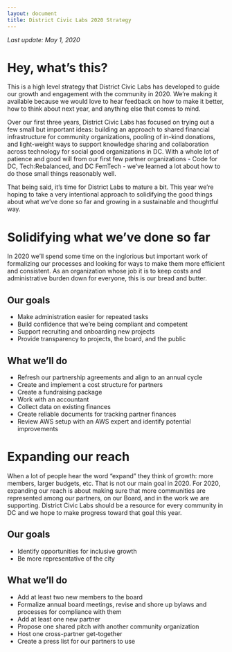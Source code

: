 ```yaml
---
layout: document
title: District Civic Labs 2020 Strategy
---
```

_Last update: May 1, 2020_

# Hey, what’s this?
This is a high level strategy that District Civic Labs has developed to guide our growth and engagement with the community in 2020. We’re making it available because we would love to hear feedback on how to make it better, how to think about next year, and anything else that comes to mind.

Over our first three years, District Civic Labs has focused on trying out a few small but important ideas: building an approach to shared financial infrastructure for community organizations, pooling of in-kind donations, and light-weight ways to support knowledge sharing and collaboration across technology for social good organizations in DC. With a whole lot of patience and good will from our first few partner organizations - Code for DC, Tech:Rebalanced, and DC FemTech - we’ve learned a lot about how to do those small things reasonably well.

That being said, it’s time for District Labs to mature a bit. This year we’re hoping to take a very intentional approach to solidifying the good things about what we’ve done so far and growing in a sustainable and thoughtful way.

# Solidifying what we’ve done so far
In 2020 we’ll spend some time on the inglorious but important work of formalizing our processes and looking for ways to make them more efficient and consistent. As an organization whose job it is to keep costs and administrative burden down for everyone, this is our bread and butter.

## Our goals
- Make administration easier for repeated tasks
- Build confidence that we’re being compliant and competent
- Support recruiting and onboarding new projects
- Provide transparency to projects, the board, and the public

## What we’ll do
- Refresh our partnership agreements and align to an annual cycle
- Create and implement a cost structure for partners
- Create a fundraising package
- Work with an accountant
- Collect data on existing finances
- Create reliable documents for tracking partner finances
- Review AWS setup with an AWS expert and identify potential improvements

# Expanding our reach
When a lot of people hear the word “expand” they think of growth: more members, larger budgets, etc. That is not our main goal in 2020. For 2020, expanding our reach is about making sure that more communities are represented among our partners, on our Board, and in the work we are supporting. District Civic Labs should be a resource for every community in DC and we hope to make progress toward that goal this year.

## Our goals
- Identify opportunities for inclusive growth
- Be more representative of the city

## What we’ll do
- Add at least two new members to the board
- Formalize annual board meetings, revise and shore up bylaws and processes for compliance with them
- Add at least one new partner
- Propose one shared pitch with another community organization
- Host one cross-partner get-together
- Create a press list for our partners to use

